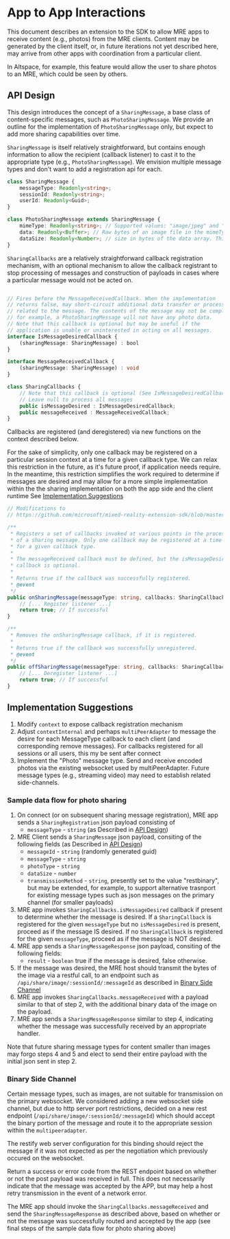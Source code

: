 App to App Interactions
===========

This document describes an extension to the SDK to allow MRE apps to receive content (e.g., photos) from the MRE clients. Content may be generated by the client itself, or, in future iterations not yet described here, may arrive from other apps with coordination from a particular client.

In Altspace, for example, this feature would allow the user to share photos to an MRE, which could be seen by others.

## API Design
This design introduces the concept of a `SharingMessage`, a base class of content-specific messages, such as `PhotoSharingMessage`. We provide an outline for the implementation of `PhotoSharingMessage` only, but expect to add more sharing capabilities over time.

`SharingMessage` is itself relatively straightforward, but contains enough information to allow the recipient (callback listener) to cast it to the appropriate type (e.g., `PhotoSharingMessage`). We envision multiple message types and don't want to add a registration api for each.

```ts
class SharingMessage {
    messageType: Readonly<string>;
    sessionId: Readonly<string>;
    userId: Readonly<Guid>;
}

class PhotoSharingMessage extends SharingMessage {
    mimeType: Readonly<string>; // Supported values: "image/jpeg" and "image/png"
    data: Readonly<Buffer>; // Raw bytes of an image file in the mimeType format above. Not populated for the IsMessageDesiredCallback
    dataSize: Readonly<Number>; // size in bytes of the data array. This IS popuplated in the IsMessageDesiredCallback 
}
```

`SharingCallbacks` are a relatively straightforward callback registration mechanism, with an optional mechanism to allow the callback registrant to stop processing of messages and construction of payloads in cases where a particular message would not be acted on.

```ts

// Fires before the MessageReceivedCallback. When the implementation
// returns false, may short-circuit additional data transfer or processing
// related to the message. The contents of the message may not be complete,
// for example, a PhotoSharingMessage will not have any photo data.
// Note that this callback is optional but may be useful if the
// application is unable or uninterested in acting on all messages.
interface IsMessageDesiredCallback { 
    (sharingMessage: SharingMessage) : bool
}

interface MessageReceivedCallback {
    (sharingMessage: SharingMessage) : void
}

class SharingCallbacks {
    // Note that this callback is optional (See IsMessageDesiredCallback).
    // Leave null to process all messages 
    public isMessageDesired : IsMessageDesiredCallback;
    public messageReceived : MessageReceivedCallback;
}
```

Callbacks are registered (and deregistered) via new functions on the context described below.

For the sake of simplicity, only one callback may be registered on a particular session context at a time for a given callback type. We can relax this restriction in the future, as it's future proof, if application needs require. In the meantime, this restriction simplifies the work required to determine if messages are desired and may allow for a more simple implementation within the the sharing implementation on both the app side and the client runtime See [Implementation Suggestions](#Implementation-Suggestions)

```ts
// Modifications to
// https://github.com/microsoft/mixed-reality-extension-sdk/blob/master/packages/sdk/src/core/context.ts

/**
 * Registers a set of callbacks invoked at various points in the processing
 * of a sharing message. Only one callback may be registered at a time
 * for a given callback type.
 *
 * The messageReceived callback must be defined, but the isMessageDesired
 * callback is optional.
 *
 * Returns true if the callback was successfully registered.
 * @event
 */
public onSharingMessage(messageType: string, callbacks: SharingCallbacks): bool {
    // [... Register listener ...]
    return true; // If successful
}

/**
 * Removes the onSharingMessage callback, if it is registered.
 *
 * Returns true if the callback was successfully unregistered.
 * @event
 */
public offSharingMessage(messageType: string, callbacks: SharingCallbacks): bool {
    // [... Deregister listener ...]
    return true; // If successful
}
```

## Implementation Suggestions

1. Modify `context` to expose callback registration mechanism
2. Adjust `contextInternal` and perhaps `multiPeerAdapter` to message the desire for each MessageType callback to each client (and corresponding remove messages). For callbacks registered for all sessions or all users, this my be sent after connect
3. Implement the "Photo" message type. Send and receive encoded photos via the existing websocket used by multiPeerAdapter. Future message types (e.g., streaming video) may need to establish related side-channels.

### Sample data flow for photo sharing
1. On connect (or on subsequent sharing message registration), MRE app sends a `SharingRegistration` json payload consisting of
    * `messageType` - `string` (as Described in [API Design](#API-Design))
2. MRE Client sends a `SharingMessage` json payload, consiting of the following fields (as Described in [API Design](#API-Design))
    * `messageId` - `string` (randomly generated guid)
    * `messageType` - `string` 
    * `photoType` - `string`
    * `dataSize` - `number`
    * `transmissionMethod` - `string`, presently set to the value "restbinary", but may be extended, for example, to support alternative trasnport for existing message types such as json messages on the primary channel (for smaller payloads)
3. MRE app invokes `SharingCallbacks.isMessageDesired` callback if present to determine whether the message is desired. If a `SharingCallback` is registered for the given `messageType` but no `isMessageDesired` is present, proceed as if the message IS desired. If no `SharingCallback` is registered for the given `messageType`, proceed as if the message is NOT desired.
4. MRE app sends a `SharingMessageResponse` json payload, consiting of the following fields:
    * `result` - `boolean` true if the message is desired, false otherwise.
5. If the message was desired, the MRE host should transmit the bytes of the image via a restful call, to an endpoint such as `/api/share/image/:sessionId/:messageId` as described in [Binary Side Channel](#Binary-Side-Channel) 
6. MRE app invokes `SharingCallbacks.messageReceived` with a payload similar to that of step 2, with the additional binary data of the image on the payload.
7. MRE app sends a `SharingMessageResponse` similar to step 4, indicating whether the message was successfully received by an appropriate handler.

Note that future sharing message types for content smaller than images may forgo steps 4 and 5 and elect to send their entire payload with the initial json sent in step 2.

### Binary Side Channel
Certain message types, such as images, are not suitable for transmission on the primary websocket. We considered adding a new websocket side channel, but due to http server port restrictions, decided on a new rest endpoint (`/api/share/image/:sessionId/:messageId`) which should accept the binary portion of the message and route it to the appropriate session within the `multipeeradapter`.

The restify web server configuration for this binding should reject the message if it was not expected as per the negotiation which previously occured on the websocket.

Return a success or error code from the REST endpoint based on whether or not the post payload was received in full. This does not necessarily indicate that the message was accepted by the APP, but may help a host retry transmission in the event of a network error.

The MRE app should invoke the `SharingCallbacks.messageReceived` and send the `SharingMessageResponse` as described above, based on whether or not the message was successfully routed and accepted by the app (see final steps of the sample data flow for photo sharing above)
